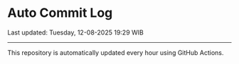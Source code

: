 # Auto Commit Log

Last updated: Tuesday, 12-08-2025 19:29 WIB

---

This repository is automatically updated every hour using GitHub Actions.
